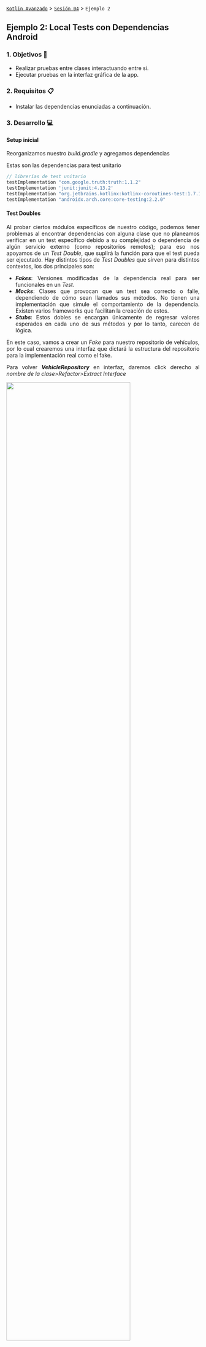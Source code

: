 

[`Kotlin Avanzado`](../../Readme.md) > [`Sesión 04`](..#readme) > `Ejemplo 2`

## Ejemplo 2: Local Tests con Dependencias Android

<div style="text-align: justify;">

### 1. Objetivos :dart:


* Realizar pruebas entre clases interactuando entre sí. 
* Ejecutar pruebas en la interfaz gráfica de la app.

### 2. Requisitos :clipboard:

* Instalar las dependencias enunciadas a continuación.

### 3. Desarrollo :computer:



#### Setup inicial

Reorganizamos nuestro _build.gradle_ y agregamos dependencias

Estas son las dependencias para test unitario

```groovy
// librerías de test unitario
testImplementation "com.google.truth:truth:1.1.2"
testImplementation 'junit:junit:4.13.2'
testImplementation "org.jetbrains.kotlinx:kotlinx-coroutines-test:1.7.1"
testImplementation "androidx.arch.core:core-testing:2.2.0"
```



#### Test Doubles

Al probar ciertos módulos específicos de nuestro código, podemos tener problemas al encontrar dependencias con alguna clase que no planeamos verificar en un test específico debido a su complejidad o dependencia de algún servicio externo (como repositorios remotos); para eso nos apoyamos de un _Test Double_, que suplirá la función para que el test pueda ser ejecutado. Hay distintos tipos de _Test Doubles_ que sirven para distintos contextos, los dos principales son:

* ***Fakes***: Versiones modificadas de la dependencia real para ser funcionales en un _Test_.
* ___Mocks___: Clases que provocan que un test sea correcto o falle, dependiendo de cómo sean llamados sus métodos. No tienen una implementación que simule el comportamiento de la dependencia. Existen varios frameworks que facilitan la creación de estos.
*  ___Stubs___: Estos dobles se encargan únicamente de regresar valores esperados en cada uno de sus métodos y por lo tanto, carecen de lógica.

En este caso, vamos a crear un _Fake_ para nuestro repositorio de vehículos, por lo cual crearemos una interfaz que dictará la estructura del repositorio para la implementación real como el fake.

Para volver ___VehicleRepository___ en interfaz, daremos click derecho al _nombre de la clase>Refactor>Extract Interface_

<img src="images/ext-interface.png" width="80%">



Nos aparecerá un menú para seleccionar el archivo destino. Seleccionaremos _Extract to separate file_

<img src="images/extract-new-file.png" width="60%">

Ahora tenemos una ventana para seleccionar nombre de la interfaz (en este caso la nombramos _Repository_), directorio, nombre del archivo y los métodos a agregar: seleccionamos todos y damos _Refactor_. 

<img src="images/interface.png" width="90%">



Ahora crearemos nuestro repositorio fake. Crearemos la clase ___FakeVehicleRepository___ en ___src>test>java...>data___ (si algunos de los packages para la ruta no existen, crearlos).

la clase deberá implementar la interfaz ___Repository___, y aquí simularemos el almacenamiento a la base de datos local, mediante una lista inicialmente vacía a la que manipularemos a través de los métodos de nuestro repositorio.

declaramos nuestra lista observable:

```kotlin
private var observableVehicles = MutableLiveData<List<Vehicle>>()
```



Para obtener nuestros vehículos, sobreescribimos ___getVehicles___, únicamente retornando nuestro observable:



```kotlin
override fun getVehicles() = observableVehicles
```

Para remover un vehículo, debemos recuperar la lista dentro del observable y asignarlo a una lista mutable para poder eliminar el vehículo dado y reasignarlo al observable.

```kotlin
override suspend fun removeVehicle(vehicle: Vehicle) {
      val newList = observableVehicles.value?.toMutableList() ?: mutableListOf()
      newList.remove(vehicle)
      observableVehicles.value = newList
}
```

De forma similar, sobreescribimos ___addVehicle___ para poder agregar un nuevo elemento al observable.

```kotlin
    override suspend fun addVehicle(vehicle: Vehicle) {
        val newList: MutableList<Vehicle> = observableVehicles.value?.toMutableList() ?: mutableListOf()
        newList.add(vehicle)
        observableVehicles.value = newList
    }
```

Para ___populateVehicles___, basta con asignar la lista al valor del observable.

```kotlin
override fun populateVehicles(vehicles: List<Vehicle>) {
    observableVehicles.value = vehicles
}
```

#### Local Test de un ViewModel

Con nuestro repositorio fake, podremos ahora probar nuestro ___VehicleListViewModel___, cuya única dependencia es nuestro repositorio. Haremos un par de modificaciones:

Este es el constructor actual de nuestro _viewModel_:

```kotlin
class VehicleListViewModel(private val vehicleRepository: VehicleRepository): ViewModel() 
```

 Para poder pasar como argumento nuestro repositorio fake, cambiaremos el tipo a ___Repository___:

```kotlin
class VehicleListViewModel(private val vehicleRepository: Repository): ViewModel() 
```

debido a que el método prepopulate asume que tenemos un método populateVehicles que no está en nuestra interfaz, lo eliminaremos.

```kotlin
// Eliminar este método
fun prepopulate(){

    val vehicles = listOf(
        Vehicle(model = "Vento",brand = "Volkswagen",platesNumber = "STF0321",isWorking = true),
        Vehicle(model = "Jetta",brand = "Volkswagen",platesNumber = "FBN6745",isWorking = true)
    )
    vehicleRepository.populateVehicles(vehicles)

}
```



Ahora crearemos un test para nuestro ViewModel (el test debe ir dentro de ___test___). Utilizaremos __AndroidJUnitRunner__ para poder ejectutar nuestras pruebas a través de un dispositivo android.

```kotlin
class VehicleListViewModelTest{


}
```



Dentro de la clase, declaramos un atributo _vehicleRepository_ que será utilizado en los tests. También declaramos una instancia del viewModel que va ser sometido a testing

```kotlin
private lateinit var vehicleRepository: FakeVehicleRepository
private lateinit var viewModel: VehicleListViewModel
```

Crearemos tres modelos de vehículos dentro de nuestra clase para utilizarlos posteriormente.

```kotlin
private val vento = Vehicle(model = "Vento",brand = "Volkswagen",platesNumber = "STF0321",isWorking = true)
private val jetta = Vehicle(model = "Jetta",brand = "Volkswagen",platesNumber = "FBN6745",isWorking = true)
private val tsuru = Vehicle(model = "Tsuru",brand = "Nissan",platesNumber = "RFG4583",isWorking = true)
```


Mediante el _annotation_ ___Before___, determinaremos el método setup que se correrá al principio de cada test. En este caso, inicializamos nuestro repositorio, agregamos dos de los vehículos a una lista para pasarlo al repositorio y finalmente, inicializamos nuestro *viewModel*.

```kotlin
@Before
    fun setup(){
        vehicleRepository = FakeVehicleRepository()

        val vehicles = listOf(vento,jetta)

        vehicleRepository.populateVehicles(vehicles)
        viewModel = VehicleListViewModel(vehicleRepository)
    }
```



Ahora escribiremos nuestro primer test que verificará que al eliminar un coche, este ya no se encuentre disponible en el _viewModel_. Crearemos un observer que observará nuestra lista de vehículos, el método ___observeForever___ es utilizado a falta de un _viewLifeCycleOwner_ que pueda determinar cuando se observa nuestro _LiveData_. A continuación eliminamos un vehículo de nuestro _viewModel_, volvemos a obtener la lista de vehículos y verificamos que el vehículo eliminado ya no se encuentre en la lista. No hay qué olvidarse de remover el observer al final de la prueba para evitar un memory leak.

```kotlin
@Test
fun removeVehicle_removesVehicle() {
    val observer = Observer<List<Vehicle>>{}

    try {
        viewModel.vehicleList.observeForever(observer)

        // When
        viewModel.removeVehicle(jetta)

        //Then
        val vehicles = viewModel.vehicleList.value
        assertThat(vehicles).contains(vento)
        assertThat(vehicles).doesNotContain(jetta)

    } finally {
        viewModel.vehicleList.removeObserver(observer) // eliminamos el observer para evitar memory leaks
    }
    viewModel.removeVehicle(jetta)
}
```



Si intentamos correr la prueba, obtendremos el siguiente error:

> java.lang.RuntimeException: Method getMainLooper in android.os.Looper not mocked.

Esto se debe a que el scheduler por defecto utiliza dependencias de Android no presentes en JUnit así que utilizaremos la siguiente regla:

```kotlin
@get:Rule
var instantExecutorRule = InstantTaskExecutorRule()
```

Ahora al intentar correr el test, obtenemos el siguiente error:

> Exception in thread "main" java.lang.IllegalStateException: Module with the Main dispatcher had failed to initialize. For tests Dispatchers.setMain from kotlinx-coroutines-test module can be used

La razón por la cual sucede esto, es que se requiere un ___coroutine dispatcher___ para operar con las corrutinas de nuestro repositorio. Crearemos una regla que asigne un ___TestCoroutineDispatcher___ al principio de nuestro test y lo limpie al final.

```kotlin
@ExperimentalCoroutinesApi
class CoroutineTestRule(val dispatcher: TestCoroutineDispatcher = TestCoroutineDispatcher()) : TestWatcher() {

    override fun starting(description: Description?) {
        super.starting(description)
        Dispatchers.setMain(dispatcher)
    }

    override fun finished(description: Description?) {
        super.finished(description)
        Dispatchers.resetMain()
        dispatcher.cleanupTestCoroutines()
    }

}
```

Esta regla debe ser declarada en nuestra clase de testing.

```kotlin
@get:Rule
var coroutineTestRule = CoroutineTestRule()
```

Finalmente, ejecutamos nuestro test y verificamos que funcione correctamente.

[`Anterior`](../Reto-01) | [`Siguiente`](../Ejemplo-03#readme)

</div>